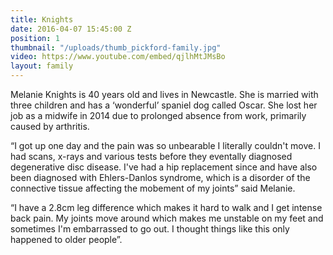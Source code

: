 ```yaml
---
title: Knights
date: 2016-04-07 15:45:00 Z
position: 1
thumbnail: "/uploads/thumb_pickford-family.jpg"
video: https://www.youtube.com/embed/qjlhMtJMsBo
layout: family
---
```


Melanie Knights is 40 years old and lives in Newcastle. She is married with three children and has a ‘wonderful’ spaniel dog called Oscar. She lost her job as a midwife in 2014 due to prolonged absence from work, primarily caused by arthritis.

“I got up one day and the pain was so unbearable I literally couldn't move. I had scans, x-rays and various tests before they eventally diagnosed degenerative disc disease. I've had a hip replacement since and have also been diagnosed with Ehlers-Danlos syndrome, which is a disorder of the connective tissue affecting the mobement of my joints” said Melanie.

“I have a 2.8cm leg difference which makes it hard to walk and I get intense back pain. My joints move around which makes me unstable on my feet and sometimes I'm embarrassed to go out. I thought things like this only happened to older people”.